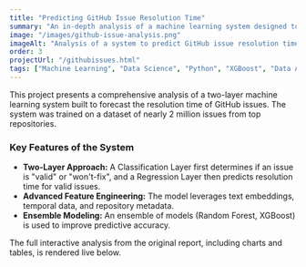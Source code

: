 ```yaml
---
title: "Predicting GitHub Issue Resolution Time"
summary: "An in-depth analysis of a machine learning system designed to predict the resolution time of GitHub issues, exploring feature importance, model performance, and architectural challenges."
image: "/images/github-issue-analysis.png"
imageAlt: "Analysis of a system to predict GitHub issue resolution times"
order: 3
projectUrl: "/githubissues.html"
tags: ["Machine Learning", "Data Science", "Python", "XGBoost", "Data Analysis"]
---
```


This project presents a comprehensive analysis of a two-layer machine learning system built to forecast the resolution time of GitHub issues. The system was trained on a dataset of nearly 2 million issues from top repositories.

### Key Features of the System

*   **Two-Layer Approach:** A Classification Layer first determines if an issue is "valid" or "won't-fix", and a Regression Layer then predicts resolution time for valid issues.
*   **Advanced Feature Engineering:** The model leverages text embeddings, temporal data, and repository metadata.
*   **Ensemble Modeling:** An ensemble of models (Random Forest, XGBoost) is used to improve predictive accuracy.

The full interactive analysis from the original report, including charts and tables, is rendered live below.